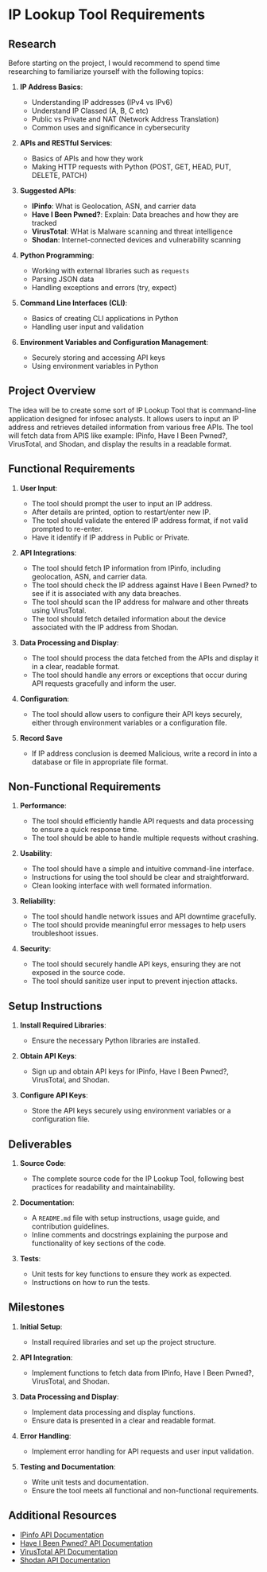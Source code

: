 # IP Lookup Tool Requirements

## Research

Before starting on the project, I would recommend to spend time researching to familiarize yourself with the following topics:

1. **IP Address Basics**:
   - Understanding IP addresses (IPv4 vs IPv6)
   - Understand IP Classed (A, B, C etc)
   - Public vs Private and NAT (Network Address Translation)
   - Common uses and significance in cybersecurity

2. **APIs and RESTful Services**:
   - Basics of APIs and how they work
   - Making HTTP requests with Python (POST, GET, HEAD, PUT, DELETE, PATCH)

3. **Suggested APIs**:
   - **IPinfo**: What is Geolocation, ASN, and carrier data
   - **Have I Been Pwned?**: Explain: Data breaches and how they are tracked
   - **VirusTotal**: WHat is Malware scanning and threat intelligence
   - **Shodan**: Internet-connected devices and vulnerability scanning

4. **Python Programming**:
   - Working with external libraries such as `requests`
   - Parsing JSON data
   - Handling exceptions and errors (try, expect)

5. **Command Line Interfaces (CLI)**:
   - Basics of creating CLI applications in Python
   - Handling user input and validation

6. **Environment Variables and Configuration Management**:
   - Securely storing and accessing API keys
   - Using environment variables in Python

## Project Overview

The idea will be to create some sort of IP Lookup Tool that is command-line application designed for infosec analysts. It allows users to input an IP address and retrieves detailed information from various free APIs. The tool will fetch data from APIS like example: IPinfo, Have I Been Pwned?, VirusTotal, and Shodan, and display the results in a readable format.

## Functional Requirements

1. **User Input**:
   - The tool should prompt the user to input an IP address.
   - After details are printed, option to restart/enter new IP.
   - The tool should validate the entered IP address format, if not valid prompted to re-enter.
   - Have it identify if IP address in Public or Private.

2. **API Integrations**:
   - The tool should fetch IP information from IPinfo, including geolocation, ASN, and carrier data.
   - The tool should check the IP address against Have I Been Pwned? to see if it is associated with any data breaches.
   - The tool should scan the IP address for malware and other threats using VirusTotal.
   - The tool should fetch detailed information about the device associated with the IP address from Shodan.

3. **Data Processing and Display**:
   - The tool should process the data fetched from the APIs and display it in a clear, readable format.
   - The tool should handle any errors or exceptions that occur during API requests gracefully and inform the user.

4. **Configuration**:
   - The tool should allow users to configure their API keys securely, either through environment variables or a configuration file.

5. **Record Save**
   - If IP address conclusion is deemed Malicious, write a record in into a database or file in appropriate file format.

## Non-Functional Requirements

1. **Performance**:
   - The tool should efficiently handle API requests and data processing to ensure a quick response time.
   - The tool should be able to handle multiple requests without crashing.

2. **Usability**:
   - The tool should have a simple and intuitive command-line interface.
   - Instructions for using the tool should be clear and straightforward.
   - Clean looking interface with well formated information.

3. **Reliability**:
   - The tool should handle network issues and API downtime gracefully.
   - The tool should provide meaningful error messages to help users troubleshoot issues.

4. **Security**:
   - The tool should securely handle API keys, ensuring they are not exposed in the source code.
   - The tool should sanitize user input to prevent injection attacks.

## Setup Instructions

1. **Install Required Libraries**:
   - Ensure the necessary Python libraries are installed.

2. **Obtain API Keys**:
   - Sign up and obtain API keys for IPinfo, Have I Been Pwned?, VirusTotal, and Shodan.

3. **Configure API Keys**:
   - Store the API keys securely using environment variables or a configuration file.

## Deliverables

1. **Source Code**:
   - The complete source code for the IP Lookup Tool, following best practices for readability and maintainability.

2. **Documentation**:
   - A `README.md` file with setup instructions, usage guide, and contribution guidelines.
   - Inline comments and docstrings explaining the purpose and functionality of key sections of the code.

3. **Tests**:
   - Unit tests for key functions to ensure they work as expected.
   - Instructions on how to run the tests.

## Milestones

1. **Initial Setup**:
   - Install required libraries and set up the project structure.

2. **API Integration**:
   - Implement functions to fetch data from IPinfo, Have I Been Pwned?, VirusTotal, and Shodan.

3. **Data Processing and Display**:
   - Implement data processing and display functions.
   - Ensure data is presented in a clear and readable format.

4. **Error Handling**:
   - Implement error handling for API requests and user input validation.

5. **Testing and Documentation**:
   - Write unit tests and documentation.
   - Ensure the tool meets all functional and non-functional requirements.

## Additional Resources

- [IPinfo API Documentation](https://ipinfo.io/developers)
- [Have I Been Pwned? API Documentation](https://haveibeenpwned.com/API/v3)
- [VirusTotal API Documentation](https://developers.virustotal.com/reference)
- [Shodan API Documentation](https://developer.shodan.io/)
